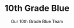 ---
title: 10th Grade Blue
subtitle: Our 10th Grade Blue Team
image: img/10th grade blue web.jpg
training: At Onerahi FC
order: 4
email: "onerahifootballclub@outlook.co.nz"
coaches: "Manager - Janice Garton"
---